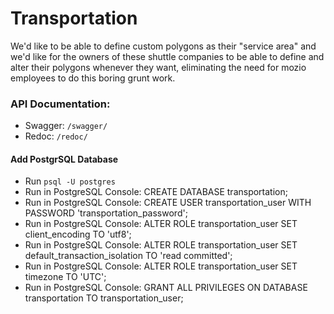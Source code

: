# Transportation
We'd like to be able to define custom polygons as their "service area" and we'd like for the owners of these shuttle companies to be able to define and alter their polygons whenever they want, eliminating the need for mozio employees to do this boring grunt work.


### API Documentation:
- Swagger: `/swagger/`
- Redoc: `/redoc/`


#### Add PostgrSQL Database
- Run `psql -U postgres`
- Run in PostgreSQL Console: CREATE DATABASE transportation;
- Run in PostgreSQL Console: CREATE USER transportation_user WITH PASSWORD 'transportation_password';
- Run in PostgreSQL Console: ALTER ROLE transportation_user SET client_encoding TO 'utf8';
- Run in PostgreSQL Console: ALTER ROLE transportation_user SET default_transaction_isolation TO 'read committed';
- Run in PostgreSQL Console: ALTER ROLE transportation_user SET timezone TO 'UTC';
- Run in PostgreSQL Console: GRANT ALL PRIVILEGES ON DATABASE transportation TO transportation_user;

